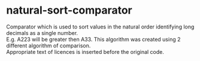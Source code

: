 # natural-sort-comparator
Comparator which is used to sort values in the natural order identifying long decimals as a single number.   
E.g. A223 will be greater then A33. This algorithm was created using 2 different algorithm of comparison.  
Appropriate text of licences is inserted before the original code.
